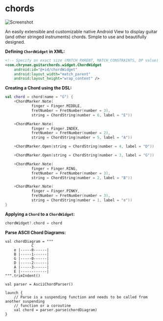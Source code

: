 # chords

![Screenshot](https://github.com/chRyNaN/GuitarChords/blob/master/app/src/main/res/drawable/screenshot.png)

An easily extensible and customizable native Android View to display guitar (and other stringed instruments) chords. 
Simple to use and beautifully designed.


**Defining `ChordWidget` in XML:**
```xml
<!-- Specify an exact size (MATCH_PARENT, MATCH_CONSTRAINTS, DP value) -->
<com.chrynan.guitarchords.widget.ChordWidget
    android:id="@+id/chordWidget"
    android:layout_width="match_parent"
    android:layout_height="wrap_content" />
```

**Creating a Chord using the DSL:**
```kotlin
val chord = chord(name = "G") {
    +ChordMarker.Note(
            finger = Finger.MIDDLE,
            fretNumber = FretNumber(number = 3),
            string = ChordString(number = 6, label = "E"))

    +ChordMarker.Note(
            finger = Finger.INDEX,
            fretNumber = FretNumber(number = 2),
            string = ChordString(number = 5, label = "A"))

    +ChordMarker.Open(string = ChordString(number = 4, label = "D"))

    +ChordMarker.Open(string = ChordString(number = 3, label = "G"))

    +ChordMarker.Note(
            finger = Finger.RING,
            fretNumber = FretNumber(number = 3),
            string = ChordString(number = 2, label = "B"))

    +ChordMarker.Note(
            finger = Finger.PINKY,
            fretNumber = FretNumber(number = 3),
            string = ChordString(number = 1, label = "e"))
}
```

**Applying a `Chord` to a `ChordWidget`:**
```kotlin
chordWidget?.chord = chord
```

**Parse ASCII Chord Diagrams:**
```
val chordDiagram = """
            C
    e |-----0------|
    B |-----1------|
    G |-----0------|
    D |-----2------|
    A |-----3------|
    E |------------|
""".trimIndent()

val parser = AsciiChordParser()

launch {
    // Parse is a suspending function and needs to be called from another suspending
    // function or a coroutine
    val chord = parser.parse(chordDiagram)
}
```

